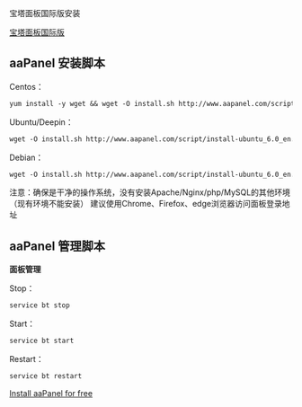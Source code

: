 宝塔面板国际版安装

[宝塔面板国际版](https://sslsir.github.io/assets/images/aapanel.png)

## aaPanel 安装脚本

Centos：
```markdown
yum install -y wget && wget -O install.sh http://www.aapanel.com/script/install_6.0_en.sh && bash install.sh aapanel
```

Ubuntu/Deepin：
```markdown
wget -O install.sh http://www.aapanel.com/script/install-ubuntu_6.0_en.sh && sudo bash install.sh aapanel
```

Debian：
```markdown
wget -O install.sh http://www.aapanel.com/script/install-ubuntu_6.0_en.sh && bash install.sh aapanel
```

注意：确保是干净的操作系统，没有安装Apache/Nginx/php/MySQL的其他环境（现有环境不能安装）
建议使用Chrome、Firefox、edge浏览器访问面板登录地址

## aaPanel 管理脚本

**面板管理**

Stop：
```markdown
service bt stop
```

Start：
```markdown
service bt start
```

Restart：
```markdown
service bt restart
```


[Install aaPanel for free](https://sslsir.github.io/aaPanel/install.mhtml)
